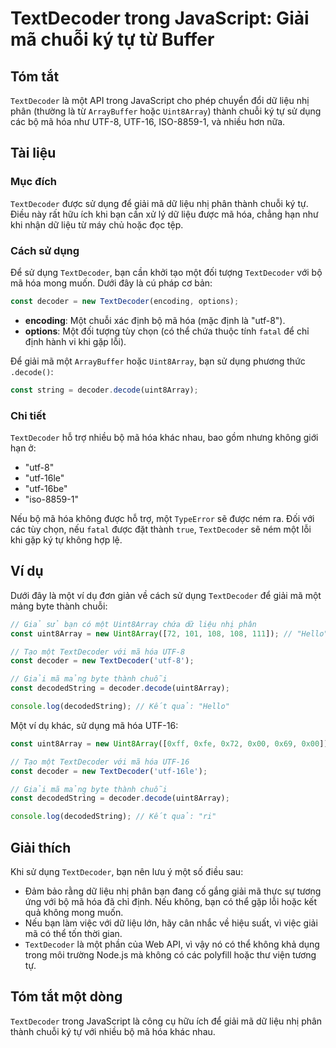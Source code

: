 <!--
Meta Description: # TextDecoder trong JavaScript: Giải mã chuỗi ký tự từ Buffer ## Tóm tắt `TextDecoder` là một API trong JavaScript cho phép chuyển đổi dữ liệu nhị phâ...
Meta Keywords: textdecoder, một, utf, hóa, giải
-->

# TextDecoder trong JavaScript: Giải mã chuỗi ký tự từ Buffer

## Tóm tắt
`TextDecoder` là một API trong JavaScript cho phép chuyển đổi dữ liệu nhị phân (thường là từ `ArrayBuffer` hoặc `Uint8Array`) thành chuỗi ký tự sử dụng các bộ mã hóa như UTF-8, UTF-16, ISO-8859-1, và nhiều hơn nữa.

## Tài liệu
### Mục đích
`TextDecoder` được sử dụng để giải mã dữ liệu nhị phân thành chuỗi ký tự. Điều này rất hữu ích khi bạn cần xử lý dữ liệu được mã hóa, chẳng hạn như khi nhận dữ liệu từ máy chủ hoặc đọc tệp.

### Cách sử dụng
Để sử dụng `TextDecoder`, bạn cần khởi tạo một đối tượng `TextDecoder` với bộ mã hóa mong muốn. Dưới đây là cú pháp cơ bản:

```javascript
const decoder = new TextDecoder(encoding, options);
```

- **encoding**: Một chuỗi xác định bộ mã hóa (mặc định là "utf-8").
- **options**: Một đối tượng tùy chọn (có thể chứa thuộc tính `fatal` để chỉ định hành vi khi gặp lỗi).

Để giải mã một `ArrayBuffer` hoặc `Uint8Array`, bạn sử dụng phương thức `.decode()`:

```javascript
const string = decoder.decode(uint8Array);
```

### Chi tiết
`TextDecoder` hỗ trợ nhiều bộ mã hóa khác nhau, bao gồm nhưng không giới hạn ở:
- "utf-8"
- "utf-16le"
- "utf-16be"
- "iso-8859-1"

Nếu bộ mã hóa không được hỗ trợ, một `TypeError` sẽ được ném ra. Đối với các tùy chọn, nếu `fatal` được đặt thành `true`, `TextDecoder` sẽ ném một lỗi khi gặp ký tự không hợp lệ.

## Ví dụ
Dưới đây là một ví dụ đơn giản về cách sử dụng `TextDecoder` để giải mã một mảng byte thành chuỗi:

```javascript
// Giả sử bạn có một Uint8Array chứa dữ liệu nhị phân
const uint8Array = new Uint8Array([72, 101, 108, 108, 111]); // "Hello" trong UTF-8

// Tạo một TextDecoder với mã hóa UTF-8
const decoder = new TextDecoder('utf-8');

// Giải mã mảng byte thành chuỗi
const decodedString = decoder.decode(uint8Array);

console.log(decodedString); // Kết quả: "Hello"
```

Một ví dụ khác, sử dụng mã hóa UTF-16:

```javascript
const uint8Array = new Uint8Array([0xff, 0xfe, 0x72, 0x00, 0x69, 0x00]); // "ri" trong UTF-16

// Tạo một TextDecoder với mã hóa UTF-16
const decoder = new TextDecoder('utf-16le');

// Giải mã mảng byte thành chuỗi
const decodedString = decoder.decode(uint8Array);

console.log(decodedString); // Kết quả: "ri"
```

## Giải thích
Khi sử dụng `TextDecoder`, bạn nên lưu ý một số điều sau:

- Đảm bảo rằng dữ liệu nhị phân bạn đang cố gắng giải mã thực sự tương ứng với bộ mã hóa đã chỉ định. Nếu không, bạn có thể gặp lỗi hoặc kết quả không mong muốn.
- Nếu bạn làm việc với dữ liệu lớn, hãy cân nhắc về hiệu suất, vì việc giải mã có thể tốn thời gian.
- `TextDecoder` là một phần của Web API, vì vậy nó có thể không khả dụng trong môi trường Node.js mà không có các polyfill hoặc thư viện tương tự.

## Tóm tắt một dòng
`TextDecoder` trong JavaScript là công cụ hữu ích để giải mã dữ liệu nhị phân thành chuỗi ký tự với nhiều bộ mã hóa khác nhau.